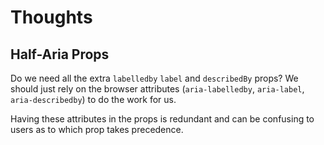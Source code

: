 # Thoughts

## Half-Aria Props

Do we need all the extra `labelledby` `label` and `describedBy` props? We should just rely on the browser attributes (`aria-labelledby`, `aria-label`, `aria-describedby`) to do the work for us.

Having these attributes in the props is redundant and can be confusing to users as to which prop takes precedence.
